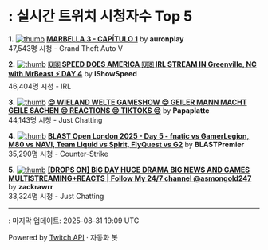 # : 실시간 트위치 시청자수 Top 5

**1.** [![thumb](https://static-cdn.jtvnw.net/previews-ttv/live_user_auronplay-320x180.jpg)](https://twitch.tv/auronplay)
**[MARBELLA 3 - CAPÍTULO 1](https://twitch.tv/auronplay)** by **auronplay**<br>47,543명 시청  - Grand Theft Auto V

**2.** [![thumb](https://static-cdn.jtvnw.net/previews-ttv/live_user_ishowspeed-320x180.jpg)](https://twitch.tv/IShowSpeed)
**[🇺🇸 SPEED DOES AMERICA 🇺🇸 IRL STREAM IN Greenville, NC with MrBeast ⚡️ DAY 4](https://twitch.tv/IShowSpeed)** by **IShowSpeed**<br>46,404명 시청  - IRL

**3.** [![thumb](https://static-cdn.jtvnw.net/previews-ttv/live_user_papaplatte-320x180.jpg)](https://twitch.tv/Papaplatte)
**[😔 WIELAND WELTE GAMESHOW 😔 GEILER MANN MACHT GEILE SACHEN 😔 REACTIONS 😔 TIKTOKS 😔](https://twitch.tv/Papaplatte)** by **Papaplatte**<br>44,143명 시청  - Just Chatting

**4.** [![thumb](https://static-cdn.jtvnw.net/previews-ttv/live_user_blastpremier-320x180.jpg)](https://twitch.tv/BLASTPremier)
**[BLAST Open London 2025 - Day 5 - fnatic vs GamerLegion, M80 vs NAVI, Team Liquid vs Spirit, FlyQuest vs G2](https://twitch.tv/BLASTPremier)** by **BLASTPremier**<br>35,290명 시청  - Counter-Strike

**5.** [![thumb](https://static-cdn.jtvnw.net/previews-ttv/live_user_zackrawrr-320x180.jpg)](https://twitch.tv/zackrawrr)
**[[DROPS ON] BIG DAY HUGE DRAMA BIG NEWS AND GAMES MULTISTREAMING+REACTS | Follow My 24/7 channel @asmongold247](https://twitch.tv/zackrawrr)** by **zackrawrr**<br>33,324명 시청  - Just Chatting


---
: 마지막 업데이트: 2025-08-31 19:09 UTC

Powered by [Twitch API](https://dev.twitch.tv/docs/api/reference) · 자동화 봇